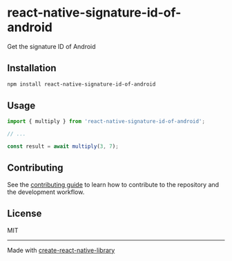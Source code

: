 # react-native-signature-id-of-android

Get the signature ID of Android

## Installation

```sh
npm install react-native-signature-id-of-android
```

## Usage

```js
import { multiply } from 'react-native-signature-id-of-android';

// ...

const result = await multiply(3, 7);
```

## Contributing

See the [contributing guide](CONTRIBUTING.md) to learn how to contribute to the repository and the development workflow.

## License

MIT

---

Made with [create-react-native-library](https://github.com/callstack/react-native-builder-bob)
